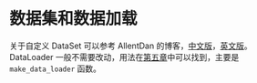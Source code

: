 # 数据集和数据加载

关于自定义 DataSet 可以参考 AllentDan 的博客，[中文版](https://zhuanlan.zhihu.com/p/369930525)，[英文版](https://github.com/AllentDan/LibtorchTutorials/tree/main/lesson4-DatasetUtilization)。
DataLoader 一般不需要改动，用法在[第五章](../chap5)中可以找到，主要是 `make_data_loader` 函数。